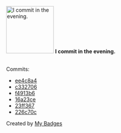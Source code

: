 <img src="https://my-badges.github.io/my-badges/evening-commits.png" alt="I commit in the evening." title="I commit in the evening." width="128">
<strong>I commit in the evening.</strong>
<br><br>

Commits:

- <a href="https://github.com/martinmose/crucible-omarchy/commit/ee4c8a441e2e61c947a8771ce1aa7aee4f4ce662">ee4c8a4</a>
- <a href="https://github.com/martinmose/crucible-omarchy/commit/c33270626ca1d30404fabeb744bd6ebcfc9ca687">c332706</a>
- <a href="https://github.com/martinmose/crucible-omarchy/commit/f4913b6bc649b5a8a6d9bd4644d4439fce3b41b7">f4913b6</a>
- <a href="https://github.com/martinmose/crucible-omarchy/commit/16a23ce7cfb21329838a7df6b190b917d93f28cb">16a23ce</a>
- <a href="https://github.com/martinmose/crucible-omarchy/commit/23ff367e197718c623870c10e3e9fdf3692eca65">23ff367</a>
- <a href="https://github.com/martinmose/crucible-omarchy/commit/226c70cecc914c99a44cdf5a88ec5819e17773ee">226c70c</a>


Created by <a href="https://github.com/my-badges/my-badges">My Badges</a>